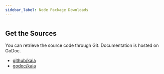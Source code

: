 ```yaml
---
sidebar_label: Node Package Downloads
---
```


#
<NodePackageDownloads></NodePackageDownloads>

## Get the Sources <a id="get-the-sources"></a>
You can retrieve the source code through Git. Documentation is hosted on GoDoc.

- [github/kaia](https://github.com/kaiachain/kaia)
- [godoc/kaia](https://godoc.org/github.com/kaiachain/kaia)

